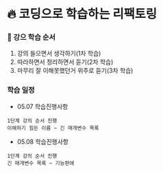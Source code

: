 # 🔥 코딩으로 학습하는 리팩토링

### 📖 강으 학습 순서
1. 강의 들으면서 생각하기(1차 학습)
2. 따라하면서 정리하면서 듣기(2차 학습)
3. 마무리 잘 이해못했던거 위주로 듣기(3차 학습)


### 학습 일정

- 05.07 학습진행사항
```
1단계 강의 순서 진행
이해하기 힘든 이름 ~ 긴 매개변수 목록
```

- 05.08 학습진행사항
```
1단계 강의 순서 진행
긴 매개변수 목록 ~ 기능편애
```
